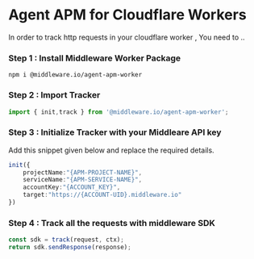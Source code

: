 # Agent APM for Cloudflare Workers

In order to track http requests in your cloudflare worker , You need to ..

### Step 1 :  Install Middleware Worker Package

```
npm i @middleware.io/agent-apm-worker
```

### Step 2 : Import Tracker
```javascript
import { init,track } from '@middleware.io/agent-apm-worker';
```

### Step 3 : Initialize Tracker with your Middleare API key  

Add this snippet given below and replace the required details.
```typescript
init({
    projectName:"{APM-PROJECT-NAME}",
    serviceName:"{APM-SERVICE-NAME}",
    accountKey:"{ACCOUNT_KEY}",
    target:"https://{ACCOUNT-UID}.middleware.io"
})
```

### Step 4 : Track all the requests with middleware SDK

```typescript		
const sdk = track(request, ctx);
return sdk.sendResponse(response);
```
